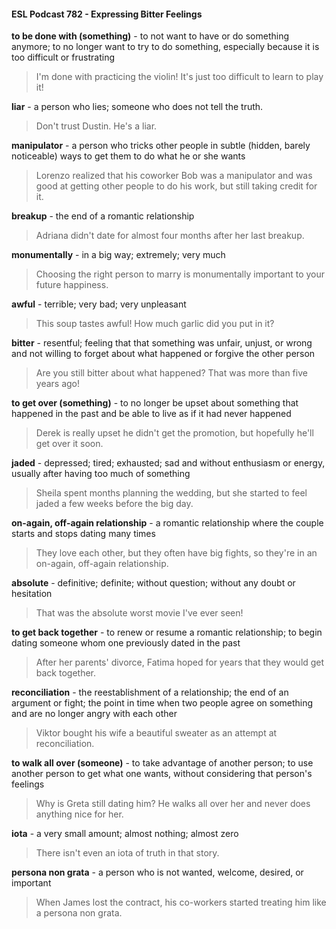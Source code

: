 #### ESL Podcast 782 - Expressing Bitter Feelings

**to be done with (something)** - to not want to have or do something anymore; to
no longer want to try to do something, especially because it is too difficult or
frustrating

> I'm done with practicing the violin! It's just too difficult to learn to play it!

**liar** - a person who lies; someone who does not tell the truth.

> Don't trust Dustin. He's a liar.

**manipulator** - a person who tricks other people in subtle (hidden, barely
noticeable) ways to get them to do what he or she wants

> Lorenzo realized that his coworker Bob was a manipulator and was good at
getting other people to do his work, but still taking credit for it.

**breakup** - the end of a romantic relationship

> Adriana didn't date for almost four months after her last breakup.

**monumentally** - in a big way; extremely; very much

> Choosing the right person to marry is monumentally important to your future
happiness.

**awful** - terrible; very bad; very unpleasant

> This soup tastes awful! How much garlic did you put in it?

**bitter** - resentful; feeling that that something was unfair, unjust, or wrong and not
willing to forget about what happened or forgive the other person

> Are you still bitter about what happened? That was more than five years ago!

**to get over (something)** - to no longer be upset about something that happened
in the past and be able to live as if it had never happened

> Derek is really upset he didn't get the promotion, but hopefully he'll get over it
soon.

**jaded** - depressed; tired; exhausted; sad and without enthusiasm or energy,
usually after having too much of something

> Sheila spent months planning the wedding, but she started to feel jaded a few
weeks before the big day.

**on-again, off-again relationship** - a romantic relationship where the couple
starts and stops dating many times

> They love each other, but they often have big fights, so they're in an on-again,
off-again relationship.

**absolute** - definitive; definite; without question; without any doubt or hesitation

> That was the absolute worst movie I've ever seen!

**to get back together** - to renew or resume a romantic relationship; to begin
dating someone whom one previously dated in the past

> After her parents' divorce, Fatima hoped for years that they would get back
together.

**reconciliation** - the reestablishment of a relationship; the end of an argument or
fight; the point in time when two people agree on something and are no longer
angry with each other

> Viktor bought his wife a beautiful sweater as an attempt at reconciliation.

**to walk all over (someone)** - to take advantage of another person; to use
another person to get what one wants, without considering that person's feelings

> Why is Greta still dating him? He walks all over her and never does anything
nice for her.

**iota** - a very small amount; almost nothing; almost zero

> There isn't even an iota of truth in that story.

**persona non grata** - a person who is not wanted, welcome, desired, or
important

> When James lost the contract, his co-workers started treating him like a
persona non grata.

